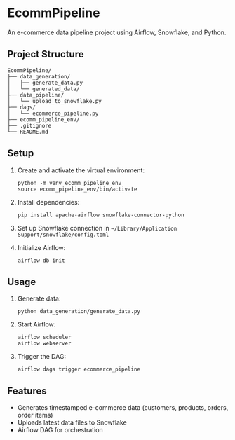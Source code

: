 # EcommPipeline

An e-commerce data pipeline project using Airflow, Snowflake, and Python.

## Project Structure

```
EcommPipeline/
├── data_generation/
│   ├── generate_data.py
│   └── generated_data/
├── data_pipeline/
│   └── upload_to_snowflake.py
├── dags/
│   └── ecommerce_pipeline.py
├── ecomm_pipeline_env/
├── .gitignore
└── README.md
```

## Setup

1. Create and activate the virtual environment:
   ```
   python -m venv ecomm_pipeline_env
   source ecomm_pipeline_env/bin/activate
   ```

2. Install dependencies:
   ```
   pip install apache-airflow snowflake-connector-python
   ```

3. Set up Snowflake connection in `~/Library/Application Support/snowflake/config.toml`

4. Initialize Airflow:
   ```
   airflow db init
   ```

## Usage

1. Generate data:
   ```
   python data_generation/generate_data.py
   ```

2. Start Airflow:
   ```
   airflow scheduler
   airflow webserver
   ```

3. Trigger the DAG:
   ```
   airflow dags trigger ecommerce_pipeline
   ```

## Features

- Generates timestamped e-commerce data (customers, products, orders, order items)
- Uploads latest data files to Snowflake
- Airflow DAG for orchestration

